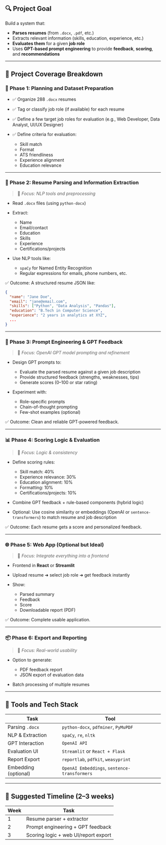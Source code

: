 ## 🔍 **Project Goal**

Build a system that:

* **Parses resumes** (from `.docx`, `.pdf`, etc.)
* Extracts relevant information (skills, education, experience, etc.)
* **Evaluates them** for a given **job role**
* Uses **GPT-based prompt engineering** to provide **feedback**, **scoring**, and **recommendations**

---

## 📘 **Project Coverage Breakdown**

### 🧩 **Phase 1: Planning and Dataset Preparation**

* ✅ Organize 288 `.docx` resumes
* ✅ Tag or classify job role (if available) for each resume
* ✅ Define a few target job roles for evaluation (e.g., Web Developer, Data Analyst, UI/UX Designer)
* ✅ Define criteria for evaluation:

  * Skill match
  * Format
  * ATS friendliness
  * Experience alignment
  * Education relevance

---

### 🧾 **Phase 2: Resume Parsing and Information Extraction**

> 🔧 *Focus: NLP tools and preprocessing*

* Read `.docx` files (using `python-docx`)
* Extract:

  * Name
  * Email/contact
  * Education
  * Skills
  * Experience
  * Certifications/projects
* Use NLP tools like:

  * `spaCy` for Named Entity Recognition
  * Regular expressions for emails, phone numbers, etc.

✅ Outcome: A structured resume JSON like:

```json
{
  "name": "Jane Doe",
  "email": "jane@email.com",
  "skills": ["Python", "Data Analysis", "Pandas"],
  "education": "B.Tech in Computer Science",
  "experience": "2 years in analytics at XYZ",
  ...
}
```

---

### 💬 **Phase 3: Prompt Engineering & GPT Feedback**

> 🔧 *Focus: OpenAI GPT model prompting and refinement*

* Design GPT prompts to:

  * Evaluate the parsed resume against a given job description
  * Provide structured feedback (strengths, weaknesses, tips)
  * Generate scores (0–100 or star rating)
* Experiment with:

  * Role-specific prompts
  * Chain-of-thought prompting
  * Few-shot examples (optional)

✅ Outcome: Clean and reliable GPT-powered feedback.

---

### 📊 **Phase 4: Scoring Logic & Evaluation**

> 🔧 *Focus: Logic & consistency*

* Define scoring rules:

  * Skill match: 40%
  * Experience relevance: 30%
  * Education alignment: 10%
  * Formatting: 10%
  * Certifications/projects: 10%
* Combine GPT feedback + rule-based components (hybrid logic)
* Optional: Use cosine similarity or embeddings (OpenAI or `sentence-transformers`) to match resume and job description

✅ Outcome: Each resume gets a score and personalized feedback.

---

### 🌐 **Phase 5: Web App (Optional but Ideal)**

> 🔧 *Focus: Integrate everything into a frontend*

* Frontend in **React** or **Streamlit**
* Upload resume ➜ select job role ➜ get feedback instantly
* Show:

  * Parsed summary
  * Feedback
  * Score
  * Downloadable report (PDF)

✅ Outcome: Complete usable application.

---

### 📦 **Phase 6: Export and Reporting**

> 🔧 *Focus: Real-world usability*

* Option to generate:

  * PDF feedback report
  * JSON export of evaluation data
* Batch processing of multiple resumes

---

## 🔧 Tools and Tech Stack

| Task                 | Tool                                         |
| -------------------- | -------------------------------------------- |
| Parsing `.docx`      | `python-docx`, `pdfminer`, `PyMuPDF`         |
| NLP & Extraction     | `spaCy`, `re`, `nltk`                        |
| GPT Interaction      | `OpenAI API`                                 |
| Evaluation UI        | `Streamlit` or `React + Flask`               |
| Report Export        | `reportlab`, `pdfkit`, `weasyprint`          |
| Embedding (optional) | `OpenAI Embeddings`, `sentence-transformers` |

---

## 📅 Suggested Timeline (2–3 weeks)

| Week | Task                                 |
| ---- | ------------------------------------ |
| 1    | Resume parser + extractor            |
| 2    | Prompt engineering + GPT feedback    |
| 3    | Scoring logic + web UI/report export |

